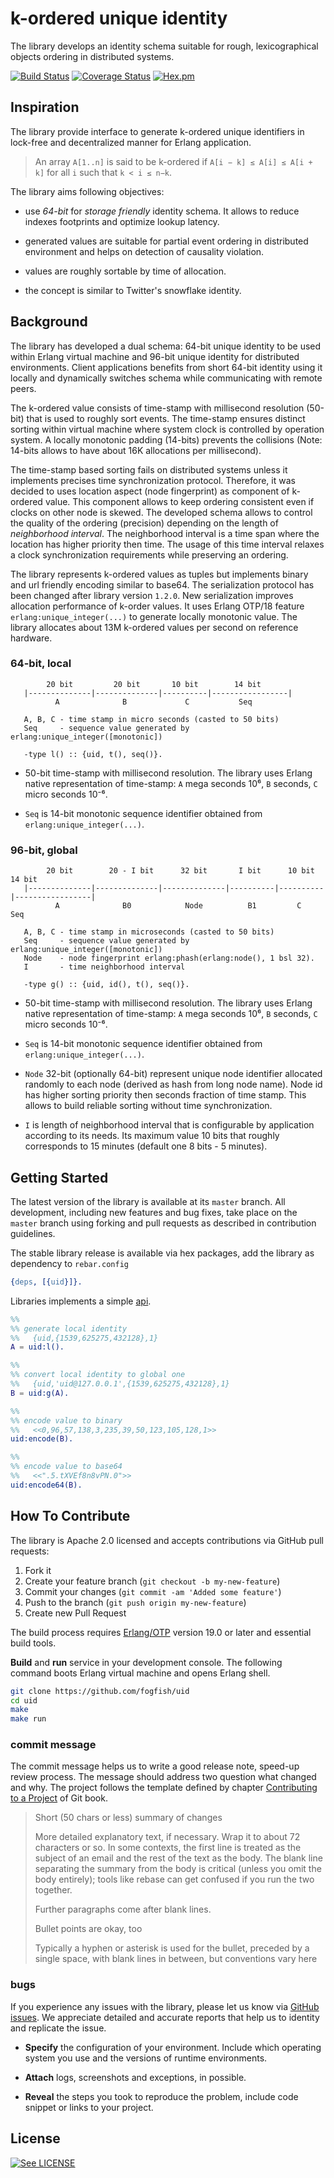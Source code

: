 # k-ordered unique identity

The library develops an identity schema suitable for rough, lexicographical objects ordering in distributed systems.

[![Build Status](https://secure.travis-ci.org/fogfish/uid.svg?branch=master)](http://travis-ci.org/fogfish/uid) 
[![Coverage Status](https://coveralls.io/repos/github/fogfish/uid/badge.svg?branch=master)](https://coveralls.io/github/fogfish/uid?branch=master) 
[![Hex.pm](https://img.shields.io/hexpm/v/uid.svg)](https://hex.pm/packages/uid) 


## Inspiration

The library provide interface to generate k-ordered unique identifiers in lock-free and decentralized manner for Erlang application. 

> An array `A[1..n]` is said to be k-ordered if `A[i − k] ≤ A[i] ≤ A[i + k]` for all `i` such that `k < i ≤ n−k`.

The library aims following objectives:

* use _64-bit_ for _storage friendly_ identity schema. It allows to reduce indexes footprints and optimize lookup latency.

* generated values are suitable for partial event ordering in distributed environment and helps on detection of causality violation.

* values are roughly sortable by time of allocation.

* the concept is similar to Twitter's snowflake identity.


## Background

The library has developed a dual schema: 64-bit unique identity to be used within Erlang virtual machine and 96-bit unique identity for distributed environments. Client applications benefits from short 64-bit identity using it locally and dynamically switches schema while communicating with remote peers. 

The k-ordered value consists of time-stamp with millisecond resolution (50-bit) that is used to roughly sort events. The time-stamp ensures distinct sorting within virtual machine where system clock is controlled by operation system. A locally monotonic padding (14-bits) prevents the collisions (Note: 14-bits allows to have about 16K allocations per millisecond). 

The time-stamp based sorting fails on distributed systems unless it implements precises time synchronization protocol. Therefore, it was decided to uses location aspect (node fingerprint) as component of k-ordered value. This component allows to keep ordering consistent even if clocks on other node is skewed. The developed schema allows to control the quality of the ordering (precision) depending on the length of _neighborhood interval_. The neighborhood interval is a time span where the location has higher priority then time. The usage of this time interval relaxes a clock synchronization requirements while preserving an ordering.  

The library represents k-ordered values as tuples but implements binary and url friendly encoding similar to base64. The serialization protocol has been changed after library version `1.2.0`. New serialization improves allocation performance of k-order values. It uses Erlang OTP/18 feature `erlang:unique_integer(...)` to generate locally monotonic value. The library allocates about 13M k-ordered values per second on reference hardware.

### 64-bit, local

```
        20 bit         20 bit       10 bit        14 bit
   |--------------|--------------|----------|-----------------|
          A              B             C           Seq
   
   A, B, C - time stamp in micro seconds (casted to 50 bits)
   Seq     - sequence value generated by erlang:unique_integer([monotonic])

   -type l() :: {uid, t(), seq()}.
```

* 50-bit time-stamp with millisecond resolution. The library uses Erlang native representation of time-stamp: `A` mega seconds 10⁶, `B` seconds, `C` micro seconds 10⁻⁶.

* `Seq` is 14-bit monotonic sequence identifier obtained from `erlang:unique_integer(...)`.

### 96-bit, global

```
        20 bit        20 - I bit      32 bit       I bit      10 bit       14 bit
   |--------------|--------------|--------------|----------|----------|-----------------|
          A              B0            Node          B1         C           Seq

   A, B, C - time stamp in microseconds (casted to 50 bits)
   Seq     - sequence value generated by erlang:unique_integer([monotonic])
   Node    - node fingerprint erlang:phash(erlang:node(), 1 bsl 32).
   I       - time neighborhood interval 

   -type g() :: {uid, id(), t(), seq()}.
```

* 50-bit time-stamp with millisecond resolution. The library uses Erlang native representation of time-stamp: `A` mega seconds 10⁶, `B` seconds, `C` micro seconds 10⁻⁶.

* `Seq` is 14-bit monotonic sequence identifier obtained from `erlang:unique_integer(...)`.

* `Node` 32-bit (optionally 64-bit) represent unique node identifier allocated randomly to each node (derived as hash from long node name). Node id has higher sorting priority then seconds fraction of time stamp. This allows to build reliable sorting without time synchronization.

* `I` is length of neighborhood interval that is configurable by application according to its needs. Its maximum value 10 bits that roughly corresponds to 15 minutes (default one 8 bits - 5 minutes).


## Getting Started

The latest version of the library is available at its `master` branch. All development, including new features and bug fixes, take place on the `master` branch using forking and pull requests as described in contribution guidelines.

The stable library release is available via hex packages, add the library as dependency to `rebar.config`

```erlang
{deps, [{uid}]}.
```

Libraries implements a simple [api](src/uid.erl).  

```erlang
%% 
%% generate local identity
%%   {uid,{1539,625275,432128},1}
A = uid:l().

%%
%% convert local identity to global one
%%   {uid,'uid@127.0.0.1',{1539,625275,432128},1}
B = uid:g(A).

%%
%% encode value to binary
%%   <<0,96,57,138,3,235,39,50,123,105,128,1>>
uid:encode(B).

%%
%% encode value to base64
%%   <<".5.tXVEf8n8vPN.0">>
uid:encode64(B).
```

## How To Contribute

The library is Apache 2.0 licensed and accepts contributions via GitHub pull requests:

1. Fork it
2. Create your feature branch (`git checkout -b my-new-feature`)
3. Commit your changes (`git commit -am 'Added some feature'`)
4. Push to the branch (`git push origin my-new-feature`)
5. Create new Pull Request

The build process requires [Erlang/OTP](http://www.erlang.org/downloads) version 19.0 or later and essential build tools.

**Build** and **run** service in your development console. The following command boots Erlang virtual machine and opens Erlang shell.

```bash
git clone https://github.com/fogfish/uid
cd uid
make
make run
```


### commit message

The commit message helps us to write a good release note, speed-up review process. The message should address two question what changed and why. The project follows the template defined by chapter [Contributing to a Project](http://git-scm.com/book/ch5-2.html) of Git book.

>
> Short (50 chars or less) summary of changes
>
> More detailed explanatory text, if necessary. Wrap it to about 72 characters or so. In some contexts, the first line is treated as the subject of an email and the rest of the text as the body. The blank line separating the summary from the body is critical (unless you omit the body entirely); tools like rebase can get confused if you run the two together.
> 
> Further paragraphs come after blank lines.
> 
> Bullet points are okay, too
> 
> Typically a hyphen or asterisk is used for the bullet, preceded by a single space, with blank lines in between, but conventions vary here
>
>

### bugs

If you experience any issues with the library, please let us know via [GitHub issues](https://github.com/fogfish/uid/issue). We appreciate detailed and accurate reports that help us to identity and replicate the issue. 

* **Specify** the configuration of your environment. Include which operating system you use and the versions of runtime environments. 

* **Attach** logs, screenshots and exceptions, in possible.

* **Reveal** the steps you took to reproduce the problem, include code snippet or links to your project.



## License

[![See LICENSE](https://img.shields.io/github/license/fogfish/uid.svg?style=for-the-badge)](LICENSE)
